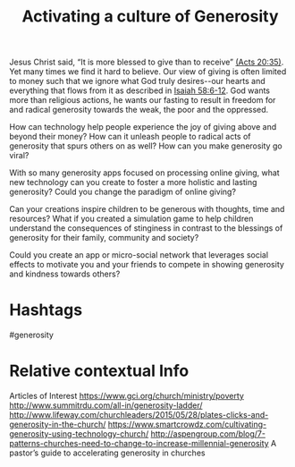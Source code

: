 ﻿---
title: Activating a culture of Generosity 
intro: How can we use technology to enable and inspire people to be radically generous?
champions:
- name:
    Leadership Network
  logo:
    leadnet-logo.jpg
  url:
    http://leadnet.org
---
Jesus Christ said, “It is more blessed to give than to receive” [(Acts 20:35)](https://www.biblegateway.com/passage/?search=acts+20%3A35&version=ESV). Yet many times we find it hard to believe. Our view of giving is often limited to money such that we ignore what God truly desires--our hearts and everything that flows from it as described in [Isaiah 58:6-12](https://www.biblegateway.com/passage/?search=isa+58%3A6-12&version=ESV). God wants more than religious actions, he wants our fasting to result in freedom for and radical generosity towards the weak, the poor and the oppressed.

How can technology help people experience the joy of giving above and beyond their money? How can it unleash people to radical acts of generosity that spurs others on as well? How can you make generosity go viral?

With so many generosity apps focused on processing online giving, what new technology can you create to foster a more holistic and lasting generosity? Could you change the paradigm of online giving? 

Can your creations inspire children to be generous with thoughts, time and resources? What if you created a simulation game to help children understand the consequences of stinginess in contrast to the blessings of generosity for their family, community and society?

Could you create an app or micro-social network that leverages social effects to motivate you and your friends to compete in showing generosity and kindness towards others?

# Hashtags
\#generosity

# Relative contextual Info
Articles of Interest 
https://www.gci.org/church/ministry/poverty
http://www.summitrdu.com/all-in/generosity-ladder/
http://www.lifeway.com/churchleaders/2015/05/28/plates-clicks-and-generosity-in-the-church/
https://www.smartcrowdz.com/cultivating-generosity-using-technology-church/
http://aspengroup.com/blog/7-patterns-churches-need-to-change-to-increase-millennial-generosity
A pastor’s guide to accelerating generosity in churches
